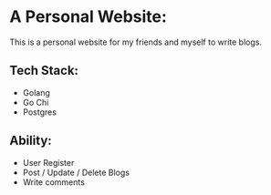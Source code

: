 # A Personal Website:
This is a personal website for my friends and myself to write blogs.

## Tech Stack:
- Golang
- Go Chi
- Postgres

## Ability:
- User Register
- Post / Update / Delete Blogs
- Write comments
